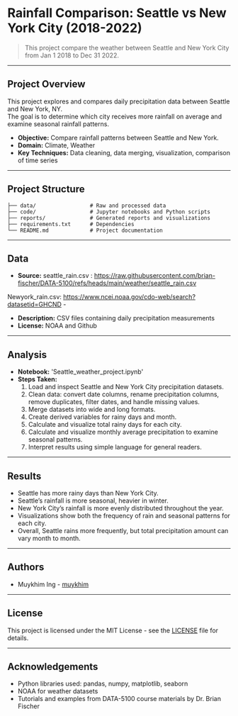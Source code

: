 # Rainfall Comparison: Seattle vs New York City (2018-2022)

> This project compare the weather between Seattle and New York City from Jan 1 2018 to Dec 31 2022.

--- 

## Project Overview

This project explores and compares daily precipitation data between Seattle and New York, NY.  
The goal is to determine which city receives more rainfall on average and examine seasonal rainfall patterns.

- **Objective:** Compare rainfall patterns between Seattle and New York.
- **Domain:** Climate, Weather
- **Key Techniques:** Data cleaning, data merging, visualization, comparison of time series

---

## Project Structure

```
├── data/                 # Raw and processed data
├── code/                 # Jupyter notebooks and Python scripts
├── reports/              # Generated reports and visualizations
├── requirements.txt      # Dependencies
└── README.md             # Project documentation
```

---

## Data

- **Source:** 
seattle_rain.csv : https://raw.githubusercontent.com/brian-fischer/DATA-5100/refs/heads/main/weather/seattle_rain.csv

Newyork_rain.csv: https://www.ncei.noaa.gov/cdo-web/search?datasetid=GHCND - 

- **Description:** CSV files containing daily precipitation measurements
- **License:** NOAA and Github

---

## Analysis

- **Notebook:** 'Seattle_weather_project.ipynb'
- **Steps Taken:** 
    1. Load and inspect Seattle and New York City precipitation datasets. 
    2. Clean data: convert date columns, rename precipitation columns, remove duplicates, filter dates, and handle missing values.
    3. Merge datasets into wide and long formats.  
    4. Create derived variables for rainy days and month.  
    5. Calculate and visualize total rainy days for each city.  
    6. Calculate and visualize monthly average precipitation to examine seasonal patterns.  
    7. Interpret results using simple language for general readers.



---

## Results

- Seattle has more rainy days than New York City.  
- Seattle’s rainfall is more seasonal, heavier in winter.  
- New York City’s rainfall is more evenly distributed throughout the year.  
- Visualizations show both the frequency of rain and seasonal patterns for each city.
- Overall, Seattle rains more frequently, but total precipitation amount can vary month to month.

---

## Authors

- Muykhim Ing - [muykhim](https://github.com/muykhim)

---

## License

This project is licensed under the MIT License - see the [LICENSE](LICENSE) file for details.

---

## Acknowledgements

- Python libraries used: pandas, numpy, matplotlib, seaborn 
- NOAA for weather datasets
- Tutorials and examples from DATA-5100 course materials by Dr. Brian Fischer
